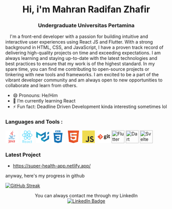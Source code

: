 <h1 align="center">
Hi, i'm Mahran Radifan Zhafir
</h1>

<div align="center"><h3>Undergraduate Universitas Pertamina</h3></div>

<p>&emsp;I'm a front-end developer with a passion for building intuitive and interactive user experiences using React JS and Flutter. With a strong background in HTML, CSS, and JavaScript, I have a proven track record of delivering high-quality projects on time and exceeding expectations. I am always learning and staying up-to-date with the latest technologies and best practices to ensure that my work is of the highest standard. In my spare time, you can find me contributing to open-source projects or tinkering with new tools and frameworks. I am excited to be a part of the vibrant developer community and am always open to new opportunities to collaborate and learn from others.</p>

- 😄 Pronouns: He/Him
- 🌱 I’m currently learning React
- ⚡ Fun fact: Deadline Driven Development kinda interesting sometimes lol

### Languages and Tools :

<div>
  <img src="https://github.com/devicons/devicon/blob/master/icons/java/java-original-wordmark.svg" title="Java" alt="Java" width="40" height="40"/>&nbsp;
  <img src="https://github.com/devicons/devicon/blob/master/icons/react/react-original-wordmark.svg" title="React" alt="React" width="40" height="40"/>&nbsp;
  <img src="https://github.com/devicons/devicon/blob/master/icons/materialui/materialui-original.svg" title="Material UI" alt="Material UI" width="40" height="40"/>&nbsp;
  <img src="https://github.com/devicons/devicon/blob/master/icons/css3/css3-plain-wordmark.svg"  title="CSS3" alt="CSS" width="40" height="40"/>&nbsp;
  <img src="https://github.com/devicons/devicon/blob/master/icons/html5/html5-original.svg" title="HTML5" alt="HTML" width="40" height="40"/>&nbsp;
  <img src="https://github.com/devicons/devicon/blob/master/icons/javascript/javascript-original.svg" title="JavaScript" alt="JavaScript" width="40" height="40"/>&nbsp;
  <img src="https://github.com/devicons/devicon/blob/master/icons/git/git-original-wordmark.svg" title="Git" **alt="Git" width="40" height="40"/>
  <img src="https://cdn.jsdelivr.net/gh/devicons/devicon@latest/icons/flutter/flutter-original.svg"  title="Flutter" **alt="Git" width="40" height="40"/>
  <img src="https://cdn.jsdelivr.net/gh/devicons/devicon@latest/icons/dart/dart-original.svg" title="Dart" **alt="Git" width="40" height="40"/>
  <img src="https://cdn.jsdelivr.net/gh/devicons/devicon@latest/icons/svelte/svelte-original.svg" title="Svelte" **alt="Git" width="40" height="40" />
          
          
          
</div>

### Latest Project

- https://super-health-app.netlify.app/


anyway, here's my progress in github

[![GitHub Streak](https://github-readme-streak-stats.herokuapp.com/?user=manokrajin&theme=dark&background=000000)](https://git.io/streak-stats)



<div id="media-container" align="center">
You can always contact me through my LinkedIn
<div id="badges">
  <a href="https://www.linkedin.com/in/mahranradifanz/">
    <img src="https://img.shields.io/badge/LinkedIn-blue?style=for-the-badge&logo=linkedin&logoColor=white" alt="LinkedIn Badge"/>
  </a>
</div>
</div>





<!--
**manokrajin/manokrajin** is a ✨ _special_ ✨ repository because its `README.md` (this file) appears on your GitHub profile.

Here are some ideas to get you started:

- 🔭 I’m currently working on ...
- 🌱 I’m currently learning ...
- 👯 I’m looking to collaborate on ...
- 🤔 I’m looking for help with ...
- 💬 Ask me about ...
- 📫 How to reach me: ...
- 😄 Pronouns: ...
- ⚡ Fun fact: ...
-->
